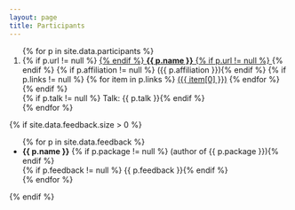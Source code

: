 ```yaml
---
layout: page
title: Participants
---
```


<!--[![Group photo]({{ site.baseurl }}/photos/groupphoto-gapdays2017-spring_thumb.jpg "Group photo")]({{ site.baseurl }}/photos/groupphoto-gapdays2017-spring.jpg)-->

<ol>
{% for p in site.data.participants %}
  <li>
    {% if p.url != null %} <a href="{{p.url}}">{% endif %}
    <strong>{{ p.name }}</strong>
    {% if p.url != null %} </a>{% endif %}
    {% if p.affiliation != null %} ({{ p.affiliation }}){% endif %}
    {% if p.links != null %}
        {% for item in p.links %}
            <a href="{{ item[1] }}">({{ item[0] }})</a>
        {% endfor %}
    {% endif %}
    <br/>
      {% if p.talk != null %} Talk: {{ p.talk }}{% endif %}
  </li>
{% endfor %}
</ol>

{% if site.data.feedback.size > 0 %}

<ul>
{% for p in site.data.feedback %}
  <li>
    <strong>{{ p.name }}</strong>
    {% if p.package != null %} (author of {{ p.package }}){% endif %}
    <br/>
    {% if p.feedback != null %} {{ p.feedback }}{% endif %}
  </li>
{% endfor %}
</ul>

{% endif %}

